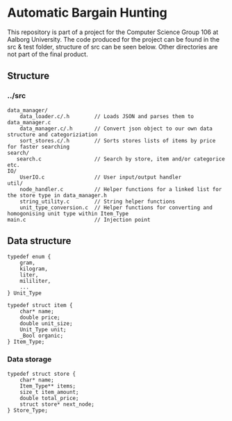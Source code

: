 # Automatic Bargain Hunting
This repository is part of a project for the Computer Science Group 106 at Aalborg University.
The code produced for the project can be found in the src & test folder, structure of src can be seen below. Other directories are not part of the final product.
## Structure
### ../src
```
data_manager/
    data_loader.c/.h        // Loads JSON and parses them to data_manager.c
    data_manager.c/.h       // Convert json object to our own data structure and categoriziation
    sort_stores.c/.h        // Sorts stores lists of items by price for faster searching
search/
   search.c                 // Search by store, item and/or categorice etc.
IO/
    UserIO.c                // User input/output handler
util/
    node_handler.c          // Helper functions for a linked list for the store type in data_manager.h
    string_utility.c        // String helper functions 
    unit_type_conversion.c  // Helper functions for converting and homogonising unit type within Item_Type
main.c                      // Injection point
```
## Data structure
```
typedef enum {
    gram,
    kilogram,
    liter,
    mililiter,
    ...
} Unit_Type

typedef struct item {
    char* name;
    double price;
    double unit_size;
    Unit_Type unit;
    _Bool organic;
} Item_Type;
```
### Data storage
```
typedef struct store {
    char* name;
    Item_Type** items;
    size_t item_amount;
    double total_price;
    struct store* next_node;
} Store_Type;
```
